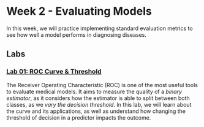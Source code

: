 # Week 2 - Evaluating Models
In this week, we will practice implementing standard evaluation metrics to see how well a model performs in diagnosing diseases.

## Labs
### [Lab 01: ROC Curve & Threshold](./C1_W2_Lab_1_roc_curve%20_and_threshold.ipynb)
The Receiver Operating Characteristic (ROC) is one of the most useful tools to evaluate medical models. It aims to measure the quality of a *binary estimator*, as it considers how the estimator is able to split between both classes, as we *vary the decision threshold*. In this lab, we will learn about the curve and its applications, as well as understand how changing the threshold of decision in a predictor impacts the outcome.